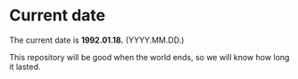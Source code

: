 # Current date

The current date is **1992.01.18.** (YYYY.MM.DD.)

This repository will be good when the world ends, so we will know how long it lasted.